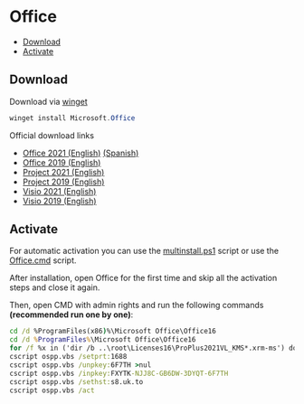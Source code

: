 # Office

* [Download](#download)
* [Activate](#activate)

## Download

Download via [winget](https://github.com/microsoft/winget-cli)
```PowerShell
winget install Microsoft.Office
```

Official download links

* [Office 2021 (English)](https://officecdn.microsoft.com/db/492350f6-3a01-4f97-b9c0-c7c6ddf67d60/media/en-us/ProPlus2021Retail.img) [(Spanish)](https://officecdn.microsoft.com/db/492350f6-3a01-4f97-b9c0-c7c6ddf67d60/media/es-mx/ProPlus2021Retail.img)
* [Office 2019 (English)](https://officecdn.microsoft.com/pr/492350f6-3a01-4f97-b9c0-c7c6ddf67d60/media/en-us/ProPlus2019Retail.img)
* [Project 2021 (English)](http://officecdn.microsoft.com/pr/492350f6-3a01-4f97-b9c0-c7c6ddf67d60/media/en-us/ProjectPro2021Retail.img)
* [Project 2019 (English)](https://officecdn.microsoft.com/pr/492350f6-3a01-4f97-b9c0-c7c6ddf67d60/media/en-us/ProjectPro2019Retail.img)
* [Visio 2021 (English)](http://officecdn.microsoft.com/pr/492350f6-3a01-4f97-b9c0-c7c6ddf67d60/media/en-us/VisioPro2021Retail.img)
* [Visio 2019 (English)](https://officecdn.microsoft.com/pr/492350f6-3a01-4f97-b9c0-c7c6ddf67d60/media/en-us/VisioPro2019Retail.img)


## Activate

For automatic activation you can use the [multinstall.ps1](https://github.com/audrum/multinstall/releases/download/v0.1/multinstall.ps1) script or use the [Office.cmd](Office.cmd) script.

After installation, open Office for the first time and skip all the activation steps and close it again.

Then, open CMD with admin rights and run the following commands **(recommended run one by one)**:

```cmd
cd /d %ProgramFiles(x86)%\Microsoft Office\Office16
cd /d %ProgramFiles%\Microsoft Office\Office16
for /f %x in ('dir /b ..\root\Licenses16\ProPlus2021VL_KMS*.xrm-ms') do cscript ospp.vbs /inslic:"..\root\Licenses16\%x"
cscript ospp.vbs /setprt:1688
cscript ospp.vbs /unpkey:6F7TH >nul
cscript ospp.vbs /inpkey:FXYTK-NJJ8C-GB6DW-3DYQT-6F7TH
cscript ospp.vbs /sethst:s8.uk.to
cscript ospp.vbs /act
```